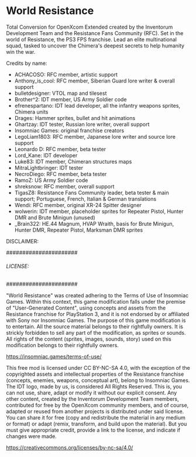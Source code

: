 # World Resistance
 Total Conversion for OpenXcom Extended created by the Inventorum Development Team and the Resistance Fans Community (RFC). Set in the world of Resistance, the PS3 FPS franchise. Lead an elite multinational squad, tasked to uncover the Chimera's deepest secrets to help humanity win the war.

Credits by name:
* ACHACOSO: RFC member, artistic support
* Anthony_is_cool: RFC member, Siberian Guard lore writer & overall support 
* bulletdesigner: VTOL map and tilesest
* Brother^2: IDT member, US Army Soldier code
* efrenespartano: IDT lead developer, all the infantry weapons sprites, Chimera units
* Drages: Hammer sprites, bullet and hit animations
* Ghartzay: IDT tester, Russian lore writer, overall support 
* Insomniac Games: original franchise creators
* LegoLiam1803: RFC member, Japanese lore writer and source lore support 
* Leonardo D: RFC member, beta tester
* Lord_Kane: IDT developer
* Luke83: IDT member, Chimeran structures maps
* MitraLightbringer: IDT tester
* NecroDiego: RFC member, beta tester
* RamoZ: US Army Soldier code
* shreksnow: RFC member, overall support 
* TigasZ8: Resistance Fans Community leader, beta tester & main support; Portuguese, French, Italian & German translations
* Wendi: RFC member, original XR-24 Spitter designer
* wolwerin: IDT member, placeholder sprites for Repeater Pistol, Hunter DMR and Brute Minigun (unused)
* _Brain322: HE.44 Magnum, HVAP Wraith, basis for Brute Minigun, Hunter DMR, Repeater Pistol, Marksman DMR sprites

DISCLAIMER: 

######################
###### LICENSE: ######
######################

"World Resistance" was created adhering to the Terms of Use of Insomniac Games. Within this context, this game modification falls under the premise of "User-Generated Content", using concepts and assets from the Resistance franchise for PlayStation 3, and it is not endorsed by or affiliated with Sony nor Insomniac Games.
The purpose of this game modification is to entertain. All the source material belongs to their rightfully owners. It is strickly forbidden to sell any part of the modification, as sprites or sounds. All rights of the content (sprites, images, sounds, story) used on this modification belongs to their rightfully owners.

https://insomniac.games/terms-of-use/

This free mod is licensed under CC BY-NC-SA 4.0, with the exception of the copyrighted assets and intellectual properties of the Resistance franchise (concepts, enemies, weapons, conceptual art), belong to Insomniac Games. The IDT logo, made by us, is considered All Rights Reserved. This is, you can not use, share, adapt or modify it without our explicit consent. Any other content, created by the Inventorum Development Team members, contributed for free by the OpenXcom community members, and of course, adapted or reused from another projects is distributed under said license. You can share it for free (copy and redistribute the material in any medium or format) or adapt (remix, transform, and build upon the material). But you must give appropriate credit, provide a link to the license, and indicate if changes were made.

https://creativecommons.org/licenses/by-nc-sa/4.0/